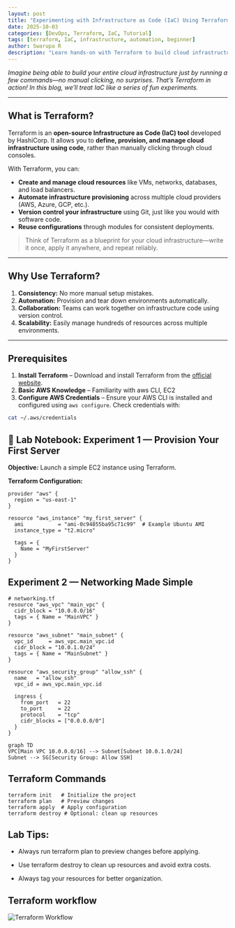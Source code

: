 ```yaml
---
layout: post
title: "Experimenting with Infrastructure as Code (IaC) Using Terraform"
date: 2025-10-03
categories: [DevOps, Terraform, IaC, Tutorial]
tags: [terraform, IaC, infrastructure, automation, beginner]
author: Swarupa R
description: "Learn hands-on with Terraform to build cloud infrastructure as code. Step-by-step experiments for beginners."
---
```


*Imagine being able to build your entire cloud infrastructure just by running a few commands—no manual clicking, no surprises. That’s Terraform in action! In this blog, we’ll treat IaC like a series of fun experiments.*

---

## What is Terraform?

Terraform is an **open-source Infrastructure as Code (IaC) tool** developed by HashiCorp. It allows you to **define, provision, and manage cloud infrastructure using code**, rather than manually clicking through cloud consoles.  

With Terraform, you can:  
- **Create and manage cloud resources** like VMs, networks, databases, and load balancers.  
- **Automate infrastructure provisioning** across multiple cloud providers (AWS, Azure, GCP, etc.).  
- **Version control your infrastructure** using Git, just like you would with software code.  
- **Reuse configurations** through modules for consistent deployments.  

> Think of Terraform as a blueprint for your cloud infrastructure—write it once, apply it anywhere, and repeat reliably.

---

## Why Use Terraform?

1. **Consistency:** No more manual setup mistakes.  
2. **Automation:** Provision and tear down environments automatically.  
3. **Collaboration:** Teams can work together on infrastructure code using version control.  
4. **Scalability:** Easily manage hundreds of resources across multiple environments.  

---

## Prerequisites

1. **Install Terraform** – Download and install Terraform from the [official website](https://www.terraform.io/downloads).  
2. **Basic AWS Knowledge** – Familiarity with aws CLI, EC2
3. **Configure AWS Credentials** – Ensure your AWS CLI is installed and configured using `aws configure`. Check credentials with:

```bash
cat ~/.aws/credentials
```

## 🧪 Lab Notebook: Experiment 1 — Provision Your First Server

**Objective:** Launch a simple EC2 instance using Terraform.

**Terraform Configuration:**

```hcl
provider "aws" {
  region = "us-east-1"
}

resource "aws_instance" "my_first_server" {
  ami           = "ami-0c94855ba95c71c99"  # Example Ubuntu AMI
  instance_type = "t2.micro"

  tags = {
    Name = "MyFirstServer"
  }
}
```
## Experiment 2 — Networking Made Simple

```
# networking.tf
resource "aws_vpc" "main_vpc" {
  cidr_block = "10.0.0.0/16"
  tags = { Name = "MainVPC" }
}

resource "aws_subnet" "main_subnet" {
  vpc_id     = aws_vpc.main_vpc.id
  cidr_block = "10.0.1.0/24"
  tags = { Name = "MainSubnet" }
}

resource "aws_security_group" "allow_ssh" {
  name   = "allow_ssh"
  vpc_id = aws_vpc.main_vpc.id

  ingress {
    from_port   = 22
    to_port     = 22
    protocol    = "tcp"
    cidr_blocks = ["0.0.0.0/0"]
  }
}
```
```mermaid
graph TD
VPC[Main VPC 10.0.0.0/16] --> Subnet[Subnet 10.0.1.0/24]
Subnet --> SG[Security Group: Allow SSH]
```

## Terraform Commands
```
terraform init   # Initialize the project
terraform plan   # Preview changes
terraform apply  # Apply configuration
terraform destroy # Optional: clean up resources
```

## Lab Tips:
 - Always run terraform plan to preview changes before applying.

 - Use terraform destroy to clean up resources and avoid extra costs.

 - Always tag your resources for better organization. 

## Terraform workflow

![Terraform Workflow](/neoopsverse/assets/images/terraform-workflow.png)